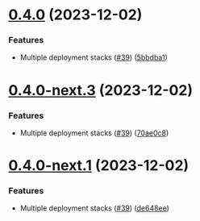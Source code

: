 # [0.4.0](https://github.com/constructions-incongrues/yazoo/compare/v0.3.2...v0.4.0) (2023-12-02)


### Features

* Multiple deployment stacks ([#39](https://github.com/constructions-incongrues/yazoo/issues/39)) ([5bbdba1](https://github.com/constructions-incongrues/yazoo/commit/5bbdba1447c7c40a83d13b06c9abf09cd01626ac))

# [0.4.0-next.3](https://github.com/constructions-incongrues/yazoo/compare/v0.4.0-next.2...v0.4.0-next.3) (2023-12-02)


### Features

* Multiple deployment stacks ([#39](https://github.com/constructions-incongrues/yazoo/issues/39)) ([70ae0c8](https://github.com/constructions-incongrues/yazoo/commit/70ae0c884ee02d14b4957a5537448159fbc57611))

# [0.4.0-next.1](https://github.com/constructions-incongrues/yazoo/compare/v0.3.2...v0.4.0-next.1) (2023-12-02)


### Features

* Multiple deployment stacks ([#39](https://github.com/constructions-incongrues/yazoo/issues/39)) ([de648ee](https://github.com/constructions-incongrues/yazoo/commit/de648ee9d8b77ab167881149cf426c6f80b81e6a))
